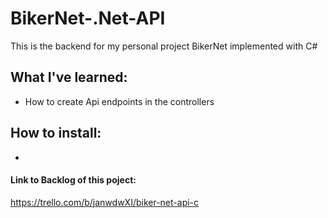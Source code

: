# BikerNet-.Net-API
This is the backend for my personal project BikerNet implemented with C#


## What I've learned:
- How to create Api endpoints in the controllers


## How to install:
- 


#### Link to Backlog of this poject:
https://trello.com/b/janwdwXI/biker-net-api-c


<!-- questions:  

what does everything in program do
what is to know about controllers

-->